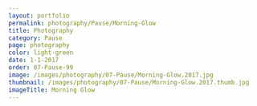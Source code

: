 ```yaml
---
layout: portfolio
permalink: photography/Pause/Morning-Glow
title: Photography
category: Pause
page: photography
color: light-green
date: 1-1-2017
order: 07-Pause-99
image: /images/photography/07-Pause/Morning-Glow.2017.jpg
thumbnail: /images/photography/07-Pause/Morning-Glow.2017.thumb.jpg
imageTitle: Morning Glow
---
```

